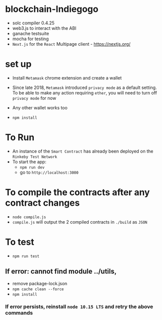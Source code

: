 # blockchain-Indiegogo

- solc compiler 0.4.25
- web3.js to interact with the ABI
- ganache testsuite
- mocha for testing
- `Next.js` for the `React` Multipage client - https://nextjs.org/

# set up

- Install `Metamask` chrome extension and create a wallet
- Since late 2018, `Metamask` introduced `privacy mode` as a default setting. To be able to make any action requiring `ether`, you will need to turn off `privacy mode` for now
- Any other wallet works too

- `npm install`

# To Run

- An instance of the `Smart Contract` has already been deployed on the `Rinkeby Test Network`
- To start the app:
  - `npm run dev`
  - go to `http://localhost:3000`

# To compile the contracts after any contract changes

- `node compile.js`
- `compile.js` will output the 2 compiled contracts in `./build` as `JSON`

# To test

- `npm run test`

## If error: cannot find module ../utils,

- remove package-lock.json
- `npm cache clean --force`
- `npm install`

### If error persists, reinstall `node 10.15 LTS` and retry the above commands
